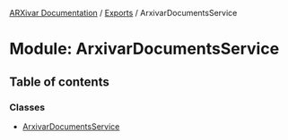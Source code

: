 [ARXivar Documentation](../README.md) / [Exports](../modules.md) / ArxivarDocumentsService

# Module: ArxivarDocumentsService

## Table of contents

### Classes

- [ArxivarDocumentsService](../classes/arxivardocumentsservice.arxivardocumentsservice-1.md)
